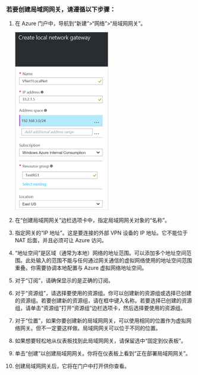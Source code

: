 ### 若要创建局域网网关，请遵循以下步骤：

1. 在 Azure 门户中，导航到“新建”>“网络”>“局域网网关”。

	![创建局域网网关](./media/vpn-gateway-add-lng-rm-portal-include/addlng250.png)

2. 在“创建局域网网关”边栏选项卡中，指定局域网网关对象的“名称”。
 
3. 指定网关的“IP 地址”。这是要连接的外部 VPN 设备的 IP 地址。它不能位于 NAT 后面，并且必须可让 Azure 访问。

4. “地址空间”是区域（通常为本地）网络的地址范围。可以添加多个地址空间范围。此处输入的范围不能与任何通过网关通信的虚拟网络使用的地址空间范围重叠。你需要协调本地配置与 Azure 虚拟网络地址空间。
 
5. 对于“订阅”，请确保显示的是正确的订阅。

6. 对于“资源组”，请选择要使用的资源组。你可以创建新的资源组或选择已创建的资源组。若要创建新的资源组，请在框中键入名称。若要选择已创建的资源组，请单击“资源组”打开“资源组”边栏选项卡，然后选择要使用的资源组。

7. 对于“位置”，如果你要创建新的局域网网关，可以使用相同的位置作为虚拟网络网关。但不一定要这样做。局域网网关可以位于不同的位置。

8. 如果想要轻松地从仪表板找到此局域网网关，请保留选中“固定到仪表板”。

9. 单击“创建”以创建局域网网关。你将在仪表板上看到“正在部署局域网网关”。

10. 创建局域网网关后，它将在门户中打开供你查看。

	

<!---HONumber=Mooncake_0425_2016-->
